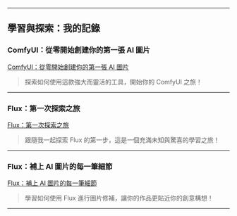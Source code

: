 
---

## 學習與探索：我的記錄  

### ComfyUI：從零開始創建你的第一張 AI 圖片  
[ComfyUI：從零開始創建你的第一張 AI 圖片](comfyui_create_your_first_image.md)  

> 探索如何使用這款強大而靈活的工具，開始你的 ComfyUI 之旅！  

---

### Flux：第一次探索之旅  
[Flux：第一次探索之旅](comfyui_flux1_first_try.md)  

> 跟隨我一起探索 Flux 的第一步，這是一個充滿未知與驚喜的學習之旅！  

---

### Flux：補上 AI 圖片的每一筆細節  
[Flux：補上 AI 圖片的每一筆細節](comfyui_flux1_inpainting.md)  
> 學習如何使用 Flux 進行圖片修補，讓你的作品更貼近你的創意構想！

--- 